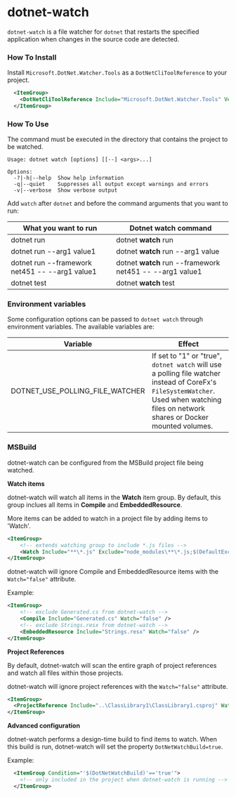 dotnet-watch
============
`dotnet-watch` is a file watcher for `dotnet` that restarts the specified application when changes in the source code are detected.

### How To Install

Install `Microsoft.DotNet.Watcher.Tools` as a `DotNetCliToolReference` to your project.

```xml
  <ItemGroup>
    <DotNetCliToolReference Include="Microsoft.DotNet.Watcher.Tools" Version="1.0.0-msbuild2-final" />
  </ItemGroup>
```

### How To Use

The command must be executed in the directory that contains the project to be watched.

    Usage: dotnet watch [options] [[--] <args>...]

    Options:
      -?|-h|--help  Show help information
      -q|--quiet    Suppresses all output except warnings and errors
      -v|--verbose  Show verbose output

Add `watch` after `dotnet` and before the command arguments that you want to run:

| What you want to run                           | Dotnet watch command                                     |
| ---------------------------------------------- | -------------------------------------------------------- |
| dotnet run                                     | dotnet **watch** run                                     |
| dotnet run --arg1 value1                       | dotnet **watch** run --arg1 value                        |
| dotnet run --framework net451 -- --arg1 value1 | dotnet **watch** run --framework net451 -- --arg1 value1 |
| dotnet test                                    | dotnet **watch** test                                    |

### Environment variables

Some configuration options can be passed to `dotnet watch` through environment variables. The available variables are:

| Variable                                       | Effect                                                   |
| ---------------------------------------------- | -------------------------------------------------------- |
| DOTNET_USE_POLLING_FILE_WATCHER                | If set to "1" or "true", `dotnet watch` will use a polling file watcher instead of CoreFx's `FileSystemWatcher`. Used when watching files on network shares or Docker mounted volumes.                       |

### MSBuild

dotnet-watch can be configured from the MSBuild project file being watched.

**Watch items**

dotnet-watch will watch all items in the **Watch** item group.
By default, this group inclues all items in **Compile** and **EmbeddedResource**.

More items can be added to watch in a project file by adding items to 'Watch'.

```xml
<ItemGroup>
    <!-- extends watching group to include *.js files -->
    <Watch Include="**\*.js" Exclude="node_modules\**\*.js;$(DefaultExcludes)" />
</ItemGroup>
```

dotnet-watch will ignore Compile and EmbeddedResource items with the `Watch="false"` attribute.

Example:

```xml
<ItemGroup>
    <!-- exclude Generated.cs from dotnet-watch -->
    <Compile Include="Generated.cs" Watch="false" />
    <!-- exclude Strings.resx from dotnet-watch -->
    <EmbeddedResource Include="Strings.resx" Watch="false" />
</ItemGroup>
```

**Project References**

By default, dotnet-watch will scan the entire graph of project references and watch all files within those projects.

dotnet-watch will ignore project references with the `Watch="false"` attribute.

```xml
<ItemGroup>
  <ProjectReference Include="..\ClassLibrary1\ClassLibrary1.csproj" Watch="false" />
</ItemGroup>
```


**Advanced configuration**

dotnet-watch performs a design-time build to find items to watch.
When this build is run, dotnet-watch will set the property `DotNetWatchBuild=true`.

Example:

```xml
  <ItemGroup Condition="'$(DotNetWatchBuild)'=='true'">
    <!-- only included in the project when dotnet-watch is running -->
  </ItemGroup>
```